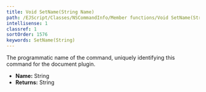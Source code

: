 ```yaml
---
title: Void SetName(String Name)
path: /EJScript/Classes/NSCommandInfo/Member functions/Void SetName(String p_0)
intellisense: 1
classref: 1
sortOrder: 1576
keywords: SetName(String)
---
```



The programmatic name of the command, uniquely identifying this command for the document plugin.



* **Name:** String
* **Returns:** String


